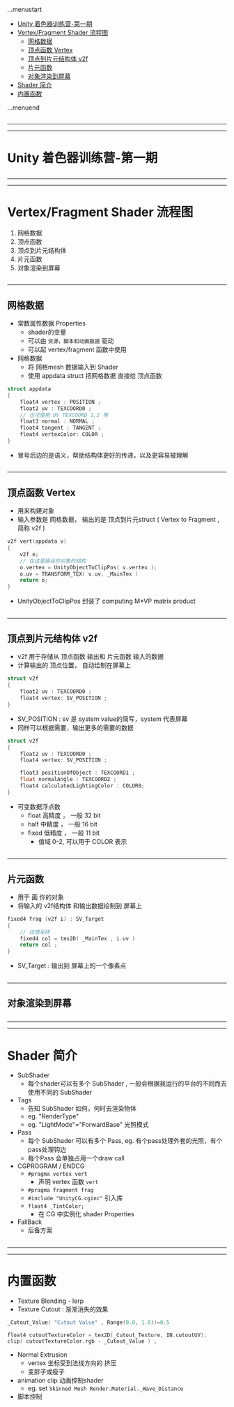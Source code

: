 ...menustart

 - [Unity 着色器训练营-第一期](#c312d2f70b33e7b9fc109a7f18b7064c)
 - [Vertex/Fragment Shader 流程图](#5f35020575fd0f69782095488cd2d31a)
     - [网格数据](#7f9c5e8dc5b4304f3dd93429b593e7cf)
     - [顶点函数  Vertex](#10bfff2b9f6e3f8264f386b9db32e2c3)
     - [顶点到片元结构体 v2f](#952f518b997e7016e2d36d7378723cbf)
     - [片元函数](#dfe265012d0b7450d8f3ea4fa60dc9ac)
     - [对象渲染到屏幕](#8b96d0b90c9fc07c078397b6e8e3525f)
 - [Shader 简介](#5b10f0101701b5aeeac2e1839b046f9a)
 - [内置函数](#78162069390d96b9230a2f222f902b54)

...menuend


<h2 id="c312d2f70b33e7b9fc109a7f18b7064c"></h2>

-----
-----

# Unity 着色器训练营-第一期

<h2 id="5f35020575fd0f69782095488cd2d31a"></h2>

-----
-----

# Vertex/Fragment Shader 流程图

 1. 网格数据
 2. 顶点函数
 3. 顶点到片元结构体
 4. 片元函数
 5. 对象渲染到屏幕


<h2 id="7f9c5e8dc5b4304f3dd93429b593e7cf"></h2>

-----

## 网格数据

 - 常数属性数据 Properties
    - shader的变量
    - 可以由 `资源，脚本和动画数据` 驱动
    - 可以起  vertex/fragment 函数中使用
 - 网格数据
    - 将 网格mesh 数据输入到 Shader 
    - 使用 appdata struct 把网格数据 直接给 顶点函数

```c
struct appdata
{
    float4 vertex : POSITION ;
    float2 uv : TEXCOORD0 ;
    // 也可使用 UV TEXCOORD 1,2 等
    float3 normal : NORMAL ;
    float4 tangent : TANGENT ;
    float4 vertexColor: COLOR ;    
}
```

 - 冒号后边的是语义，帮助结构体更好的传递，以及更容易被理解


<h2 id="10bfff2b9f6e3f8264f386b9db32e2c3"></h2>

-----

## 顶点函数  Vertex 

 - 用来构建对象
 - 输入参数是 网格数据， 输出的是  顶点到片元struct ( Vertex to Fragment , 简称 v2f )

```c
v2f vert(appdata v) 
{
    v2f o;
    // 在这里操纵你对象的结构
    o.vertex = UnityObjectToClipPos( v.vertex );
    o.uv = TRANSFORM_TEX( v.uv, _MainTex )
    return o;
}
```

 - UnityObjectToClipPos 封装了 computing M\*VP matrix product

<h2 id="952f518b997e7016e2d36d7378723cbf"></h2>

-----

## 顶点到片元结构体 v2f

 - v2f 用于存储从 顶点函数 输出和 片元函数 输入的数据
 - 计算输出的 顶点位置， 自动绘制在屏幕上

```c
struct v2f
{
    float2 uv : TEXCOORD0 ; 
    float4 vertex: SV_POSITION ;    
}
```

 - SV_POSITION : sv 是 system value的简写，system 代表屏幕
 - 同样可以根据需要，输出更多的需要的数据

```c
struct v2f
{
    float2 uv : TEXCOORD0 ; 
    float4 vertex: SV_POSITION ;    

    float3 positionOfObject : TEXCOORD1 ;
    float normalAngle : TEXCOORD2 ; 
    float4 calculatedLightingColor : COLOR0;
}
```

 - 可变数据浮点数
    - float 高精度 ， 一般 32 bit
    - half 中精度 ， 一般 16 bit
    - fixed 低精度 ， 一般 11 bit
        - 值域 0-2, 可以用于 COLOR 表示

<h2 id="dfe265012d0b7450d8f3ea4fa60dc9ac"></h2>

-----

## 片元函数    

 - 用于 画 你的对象
 - 将输入的 v2f结构体 和输出数据绘制到 屏幕上

```c
fixed4 frag (v2f i) : SV_Target
{
    // 纹理采样
    fixed4 col = tex2D( _MainTex , i.uv )  
    return col ;   
}
```

 - SV_Target : 输出到 屏幕上的一个像素点

<h2 id="8b96d0b90c9fc07c078397b6e8e3525f"></h2>

-----

## 对象渲染到屏幕   

<h2 id="5b10f0101701b5aeeac2e1839b046f9a"></h2>

-----
-----

# Shader 简介

 - SubShader 
    - 每个shader可以有多个 SubShader , 一般会根据我运行的平台的不同而去使用不同的 SubShader
 - Tags 
    - 告知 SubShader 如何，何时去渲染物体
    - eg. "RenderType"
    - eg. "LightMode"="ForwardBase"   光照模式
 - Pass
    - 每个 SubShader 可以有多个 Pass, eg. 有个pass处理外套的光照，有个pass处理钩边
    - 每个Pass 会单独占用一个draw call
 - CGPROGRAM / ENDCG
    - `#pragma vertex vert`
        - 声明 vertex 函数 `vert`
    - `#pragma fragment frag` 
    - `#include "UnityCG.cginc"` 引入库
    - `float4 _TintColor;`  
        - 在 CG 中实例化 shader Properties
 - FallBack 
    - 后备方案

<h2 id="78162069390d96b9230a2f222f902b54"></h2>

-----
-----

# 内置函数

 - Texture Blending - lerp
 - Texture Cutout : 渐渐消失的效果

```c
_Cutout_Value( "Cutout Value" , Range(0.0, 1.0))=0.5 

float4 cutoutTextureColor = tex2D(_Cutout_Texture, IN.cutoutUV);
clip( cutoutTextureColor.rgb - _Cutout_Value ) ;
```

 - Normal Extrusion
    - vertex 坐标受到法线方向的 挤压
    - 变胖子或瘦子
 - animation clip 动画控制shader
    - eg. set `Skinned Mesh Render.Material._Wave_Distance` 
 - 脚本控制




